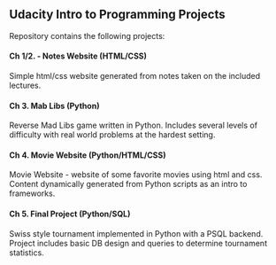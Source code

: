 ## Udacity Intro to Programming Projects

Repository contains the following projects:

#### Ch 1/2. - Notes Website (HTML/CSS)
Simple html/css website generated from notes taken on the included lectures.

#### Ch 3. Mab Libs (Python)
Reverse Mad Libs game written in Python.  Includes several levels of difficulty with real world problems at the hardest setting.

#### Ch 4. Movie Website (Python/HTML/CSS)
Movie Website - website of some favorite movies using html and css.   Content dynamically generated from Python scripts as an intro to frameworks.

#### Ch 5. Final Project (Python/SQL)
Swiss style tournament implemented in Python with a PSQL backend.  Project includes basic DB design and queries to determine tournament statistics.
